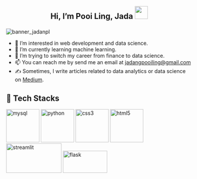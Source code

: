 ## <p align="center">Hi, I’m Pooi Ling, Jada <img src="https://user-images.githubusercontent.com/39955420/147578264-bae0526c-028a-49d2-8af8-d08bb4edbd2a.gif" width="35" /></p>

![banner_jadanpl](https://user-images.githubusercontent.com/57357735/193459312-013b1257-4d8a-473b-b447-94eb1194b31d.gif)


- 👀 I’m interested in web development and data science.
- 🌱 I’m currently learning machine learning. 
- 💞️ I’m trying to switch my career from finance to data science. 
- 📫 You can reach me by send me an email at jadangpooiling@gmail.com
- ✍ Sometimes, I write articles related to data analytics or data science on <a href="https://medium.com/@jadangpooiling">Medium</a>.

<!---
jadanpl/jadanpl is a ✨ special ✨ repository because its `README.md` (this file) appears on your GitHub profile.
You can click the Preview link to take a look at your changes.
--->

<h2> 🚀 Tech Stacks</h2>
<p align="left">
  <img src="https://cdn.jsdelivr.net/gh/devicons/devicon/icons/mysql/mysql-original-wordmark.svg" alt="mysql" width="90" height="90"/>
  <img src="https://cdn.jsdelivr.net/gh/devicons/devicon/icons/python/python-original-wordmark.svg" alt="python" width="90" height="90"/>
  <img src="https://cdn.jsdelivr.net/gh/devicons/devicon/icons/css3/css3-original-wordmark.svg" alt="css3" width="90" height="90"/>
  <img src="https://cdn.jsdelivr.net/gh/devicons/devicon/icons/html5/html5-original-wordmark.svg" alt="html5" width="90" height="90"/>
  <img src="https://streamlit.io/images/brand/streamlit-logo-secondary-colormark-lighttext.svg" alt="streamlit" width="150" height="80"/>
  <img src="https://user-images.githubusercontent.com/57357735/195898065-5bbeaa4c-26ba-4ca3-986a-34258b054f5c.png" alt="flask" width="120" height="60"/> 

</p>
